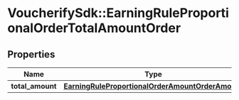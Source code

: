 # VoucherifySdk::EarningRuleProportionalOrderTotalAmountOrder

## Properties

| Name | Type | Description | Notes |
| ---- | ---- | ----------- | ----- |
| **total_amount** | [**EarningRuleProportionalOrderAmountOrderAmount**](EarningRuleProportionalOrderAmountOrderAmount.md) |  |  |

